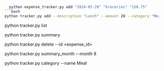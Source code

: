 ```bash
  python expense_tracker.py add "2024-05-20" "Groceries" "150.75"
```bash 
python tracker.py add --description "Lunch" --amount 20 --category "Meal"

```
python tracker.py list


python tracker.py summary


python tracker.py delete --id <expense_id>


python tracker.py summary_month --month 8

python tracker.py category --name Meal
